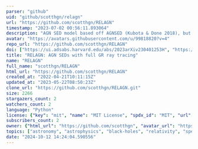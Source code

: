 ```yaml
---
parser: "github"
uid: "github/scotthgn/relagn"
url: "https://github.com/scotthgn/RELAGN"
timestamp: "2023-07-02 00:56:11.893064"
description: "AGN SED model based off AGNSED (Kubota & Done 2018), but taking into account full GR ray tracing. These relativistic correction are calculated by doing the convolution with the relativistic transfer code KYCONV (Dovciak, Karas & Yaqoob 2004) at each radial annulus"
avatar: "https://avatars.githubusercontent.com/u/99818820?v=4"
repo_url: "https://github.com/scotthgn/RELAGN"
doi: ["https://ui.adsabs.harvard.edu/abs/2023arXiv230401253H", "https://ui.adsabs.harvard.edu/abs/2023ascl.soft06023H/abstract"]
title: "RELAGN: AGN SEDs with full GR ray tracing"
name: "RELAGN"
full_name: "scotthgn/RELAGN"
html_url: "https://github.com/scotthgn/RELAGN"
created_at: "2022-04-21T10:11:15Z"
updated_at: "2023-05-22T08:50:23Z"
clone_url: "https://github.com/scotthgn/RELAGN.git"
size: 2266
stargazers_count: 2
watchers_count: 2
language: "Python"
license: {"key": "mit", "name": "MIT License", "spdx_id": "MIT", "url": "https://api.github.com/licenses/mit", "node_id": "MDc6TGljZW5zZTEz"}
subscribers_count: 2
owner: {"html_url": "https://github.com/scotthgn", "avatar_url": "https://avatars.githubusercontent.com/u/99818820?v=4", "login": "scotthgn", "type": "User"}
topics: ["astronomy", "astrophysics", "black-holes", "relativity", "spectral-analysis", "spectral-modelling"]
date: "2024-10-12 14:24:04.590556"
---
```

